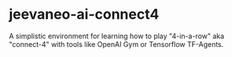 # jeevaneo-ai-connect4

A simplistic environment for learning how to play "4-in-a-row" aka "connect-4" with tools like OpenAI Gym or Tensorflow TF-Agents.
